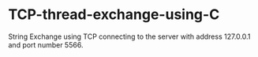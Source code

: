 # TCP-thread-exchange-using-C
String Exchange using TCP connecting to the server with address 127.0.0.1 and port number 5566.
